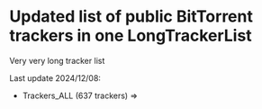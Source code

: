 # Updated list of public BitTorrent trackers in one LongTrackerList
Very very long tracker list

Last update 2024/12/08:

* Trackers_ALL (637 trackers) =>
